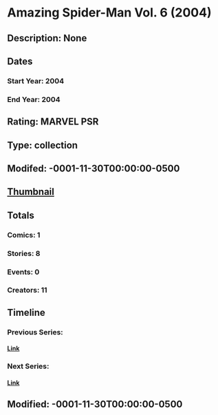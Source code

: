 # Amazing Spider-Man Vol. 6 (2004)
## Description: None
## Dates
### Start Year: 2004
### End Year: 2004
## Rating: MARVEL PSR
## Type: collection
## Modifed: -0001-11-30T00:00:00-0500
## [Thumbnail](http://i.annihil.us/u/prod/marvel/i/mg/1/b0/4bb50cfbef02e.jpg)
## Totals
### Comics: 1
### Stories: 8
### Events: 0
### Creators: 11
## Timeline
### Previous Series: 
#### [Link]()
### Next Series: 
#### [Link]()
## Modified: -0001-11-30T00:00:00-0500